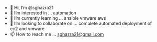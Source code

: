 - 👋 Hi, I’m @sghazra21
- 👀 I’m interested in ... automation
- 🌱 I’m currently learning ... ansible vmware aws
- 💞️ I’m looking to collaborate on ... complete automated deployment of ec2 and vmware
- 📫 How to reach me ... sghazra21@gmail.com

<!---
sghazra21/sghazra21 is a ✨ special ✨ repository because its `README.md` (this file) appears on your GitHub profile.
You can click the Preview link to take a look at your changes.
--->
